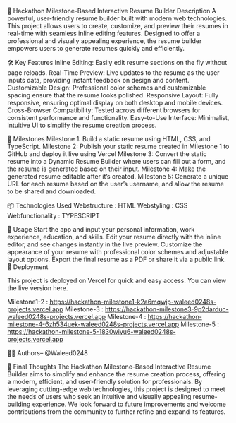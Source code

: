 🚀 Hackathon Milestone-Based Interactive Resume Builder
Description
A powerful, user-friendly resume builder built with modern web technologies. This project allows users to create, customize, and preview their resumes in real-time with seamless inline editing features. Designed to offer a professional and visually appealing experience, the resume builder empowers users to generate resumes quickly and efficiently.

🛠 Key Features
Inline Editing: Easily edit resume sections on the fly without page reloads.
Real-Time Preview: Live updates to the resume as the user inputs data, providing instant feedback on design and content.
Customizable Design: Professional color schemes and customizable spacing ensure that the resume looks polished.
Responsive Layout: Fully responsive, ensuring optimal display on both desktop and mobile devices.
Cross-Browser Compatibility: Tested across different browsers for consistent performance and functionality.
Easy-to-Use Interface: Minimalist, intuitive UI to simplify the resume creation process.

🧱 Milestones
Milestone 1: Build a static resume using HTML, CSS, and TypeScript.
Milestone 2: Publish your static resume created in Milestone 1 to GitHub and deploy it live using Vercel
Milestone 3: Convert the static resume into a Dynamic Resume Builder where users can fill out a form, and the resume is generated based on their input.
Milestone 4: Make the generated resume editable after it’s created. 
Milestone 5: Generate a unique URL for each resume based on the user’s username, and allow the resume to be shared and downloaded.


📦 Technologies Used
 Webstructure : HTML
 Webstyling : CSS
 Webfunctionality : TYPESCRIPT


🎯 Usage
Start the app and input your personal information, work experience, education, and skills.
Edit your resume directly with the inline editor, and see changes instantly in the live preview.
Customize the appearance of your resume with professional color schemes and adjustable layout options.
Export the final resume as a PDF or share it via a public link.
🚀 Deployment

This project is deployed on Vercel for quick and easy access. You can view the live version here.

Milestone1-2 : https://hackathon-milestone1-k2a6mqwjp-waleed0248s-projects.vercel.app
Milestone-3 :  https://hackathon-milestone3-9p2darduc-waleed0248s-projects.vercel.app
Milestone-4 :  https://hackathon-milestone-4-6zh534uek-waleed0248s-projects.vercel.app
Milestone-5 :  https://hackathon-milestone-5-1830wiyu6-waleed0248s-projects.vercel.app



👨‍💻 Authors– @Waleed0248

🙌 Final Thoughts
The Hackathon Milestone-Based Interactive Resume Builder aims to simplify and enhance the resume creation process, offering a modern, efficient, and user-friendly solution for professionals. By leveraging cutting-edge web technologies, this project is designed to meet the needs of users who seek an intuitive and visually appealing resume-building experience. We look forward to future improvements and welcome contributions from the community to further refine and expand its features.










